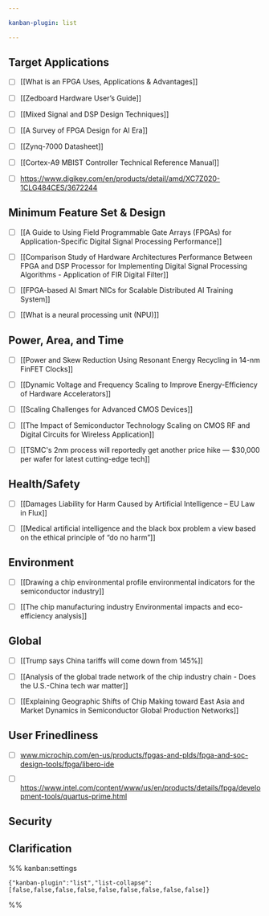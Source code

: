```yaml
---

kanban-plugin: list

---
```


## Target Applications

- [ ] [[What is an FPGA Uses, Applications & Advantages]]
- [ ] [[Zedboard Hardware User’s Guide]]
- [ ] [[Mixed Signal and DSP Design Techniques]]
- [ ] [[A Survey of FPGA Design for AI Era]]
- [ ] [[Zynq-7000 Datasheet]]
- [ ] [[Cortex-A9 MBIST Controller Technical Reference Manual]]
- [ ] https://www.digikey.com/en/products/detail/amd/XC7Z020-1CLG484CES/3672244


## Minimum Feature Set & Design

- [ ] [[A Guide to Using Field Programmable Gate Arrays (FPGAs) for Application-Specific Digital Signal Processing Performance]]
- [ ] [[Comparison Study of Hardware Architectures Performance Between FPGA and DSP Processor for Implementing Digital Signal Processing Algorithms - Application of FIR Digital Filter]]
- [ ] [[FPGA-based AI Smart NICs for Scalable Distributed AI Training System]]
- [ ] [[What is a neural processing unit (NPU)]]


## Power, Area, and Time

- [ ] [[Power and Skew Reduction Using Resonant Energy Recycling in 14-nm FinFET Clocks]]
- [ ] [[Dynamic Voltage and Frequency Scaling to Improve Energy-Efficiency of Hardware Accelerators]]
- [ ] [[Scaling Challenges for Advanced CMOS Devices]]
- [ ] [[The Impact of Semiconductor Technology Scaling on CMOS RF and Digital Circuits for Wireless Application]]
- [ ] [[TSMC's 2nm process will reportedly get another price hike — $30,000 per wafer for latest cutting-edge tech]]


## Health/Safety

- [ ] [[Damages Liability for Harm Caused by Artificial Intelligence – EU Law in Flux]]
- [ ] [[Medical artificial intelligence and the black box problem a view based on the ethical principle of “do no harm”]]


## Environment

- [ ] [[Drawing a chip environmental profile environmental indicators for the semiconductor industry]]
- [ ] [[The chip manufacturing industry Environmental impacts and eco-efficiency analysis]]


## Global

- [ ] [[Trump says China tariffs will come down from 145%]]
- [ ] [[Analysis of the global trade network of the chip industry chain - Does the U.S.-China tech war matter]]
- [ ] [[Explaining Geographic Shifts of Chip Making toward East Asia and Market Dynamics in Semiconductor Global Production Networks]]


## User Frinedliness

- [ ] www.microchip.com/en-us/products/fpgas-and-plds/fpga-and-soc-design-tools/fpga/libero-ide
- [ ] https://www.intel.com/content/www/us/en/products/details/fpga/development-tools/quartus-prime.html


## Security



## Clarification





%% kanban:settings
```
{"kanban-plugin":"list","list-collapse":[false,false,false,false,false,false,false,false,false]}
```
%%